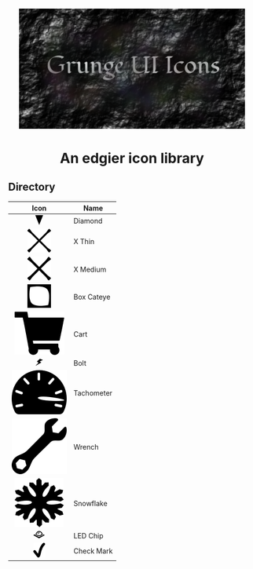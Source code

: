 <p align="center">
  <img width="460"src="https://raw.githubusercontent.com/racingrebel/grunge-ui-icons/master/logo.png">
</p>
<h1 align="center">An edgier icon library</h1>

<h2>Directory</h2>

| Icon          | Name          |
|:-------------:| ------------- |
| ![Diamond Icon](https://raw.githubusercontent.com/racingrebel/grunge-ui-icons/master/icons/diamond.svg?sanitize=true "Diamond") | Diamond |
| ![X Thin Icon](https://raw.githubusercontent.com/racingrebel/grunge-ui-icons/master/icons/x-thin.svg?sanitize=true "X Thin") | X Thin |
| ![X Medium Icon](https://raw.githubusercontent.com/racingrebel/grunge-ui-icons/master/icons/x-medium.svg?sanitize=true "X Medium") | X Medium |
| ![Box Cateye Icon](https://raw.githubusercontent.com/racingrebel/grunge-ui-icons/master/icons/box-cateye.svg?sanitize=true "Box Cateye") | Box Cateye |
| ![Cart Icon](https://raw.githubusercontent.com/racingrebel/grunge-ui-icons/master/icons/cart.svg?sanitize=true "Cart") | Cart |
| ![Bolt Icon](https://raw.githubusercontent.com/racingrebel/grunge-ui-icons/master/icons/bolt.svg?sanitize=true "Bolt") | Bolt |
| ![Tachometer Icon](https://raw.githubusercontent.com/racingrebel/grunge-ui-icons/master/icons/tachometer.svg?sanitize=true "Tachometer") | Tachometer |
| ![Wrench Icon](https://raw.githubusercontent.com/racingrebel/grunge-ui-icons/master/icons/wrench.svg?sanitize=true "Wrench") | Wrench |
| ![Snowflake Icon](https://raw.githubusercontent.com/racingrebel/grunge-ui-icons/master/icons/snowflake.svg?sanitize=true "Snowflake") | Snowflake |
| ![LED Chip Icon](https://raw.githubusercontent.com/racingrebel/grunge-ui-icons/master/icons/led-chip.svg?sanitize=true "LED Chip") | LED Chip |
| ![Check Mark Icon](https://raw.githubusercontent.com/racingrebel/grunge-ui-icons/master/icons/check-mark.svg?sanitize=true "Check Mark") | Check Mark |

